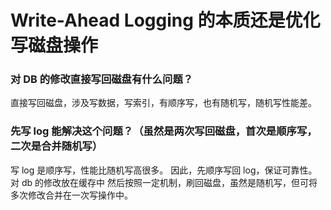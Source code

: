 # Write-Ahead Logging 的本质还是优化写磁盘操作

### 对 DB 的修改直接写回磁盘有什么问题？
直接写回磁盘，涉及写数据，写索引，有顺序写，也有随机写，随机写性能差。

### 先写 log 能解决这个问题？（虽然是两次写回磁盘，首次是顺序写，二次是合并随机写）
写 log 是顺序写，性能比随机写高很多。
因此，先顺序写回 log，保证可靠性。
对 db 的修改放在缓存中
然后按照一定机制，刷回磁盘，虽然是随机写，但可将多次修改合并在一次写操作中。

